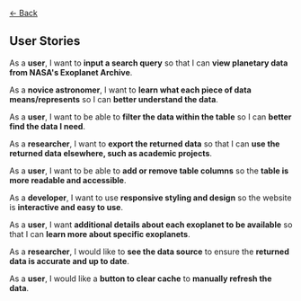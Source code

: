 [<- Back](./README.md)

## User Stories

As a **user**, I want to **input a search query** so that I can **view planetary data from NASA's Exoplanet Archive**.

As a **novice astronomer**, I want to **learn what each piece of data means/represents** so I can **better understand the data**.

As a **user**, I want to be able to **filter the data within the table** so I can **better find the data I need**.

As a **researcher**, I want to **export the returned data** so that I can **use the returned data elsewhere, such as academic projects**.

As a **user**, I want to be able to **add or remove table columns** so the **table is more readable and accessible**.

As a **developer**, I want to use **responsive styling and design** so the website is **interactive and easy to use**.

As a **user**, I want **additional details about each exoplanet to be available** so that I can **learn more about specific exoplanets**.

As a **researcher**, I would like to **see the data source** to ensure the **returned data is accurate and up to date**.

As a **user**, I would like a **button to clear cache** to **manually refresh the data**.
